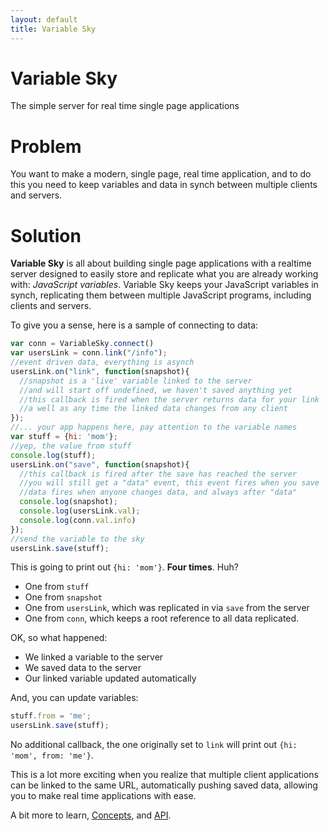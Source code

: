 ```yaml
---
layout: default
title: Variable Sky
---
```


<div class="jumbotron">
<h1>Variable Sky</h1>
The simple server for real time single page applications
</div>

# Problem
You want to make a modern, single page, real time application, and to do
this you need to keep variables and data in synch between multiple
clients and servers.

# Solution
**Variable Sky** is all about building single page
applications with a realtime server designed to easily store and
replicate what you are already working with: _JavaScript variables_.
Variable Sky keeps your JavaScript variables in synch, replicating them
between multiple JavaScript programs, including clients and servers.

To give you a sense, here is a sample of connecting to data:

```javascript
var conn = VariableSky.connect()
var usersLink = conn.link("/info");
//event driven data, everything is asynch
usersLink.on("link", function(snapshot){
  //snapshot is a 'live' variable linked to the server
  //and will start off undefined, we haven't saved anything yet
  //this callback is fired when the server returns data for your link
  //a well as any time the linked data changes from any client
});
//... your app happens here, pay attention to the variable names
var stuff = {hi: 'mom'};
//yep, the value from stuff
console.log(stuff);
usersLink.on("save", function(snapshot){
  //this callback is fired after the save has reached the server
  //you will still get a "data" event, this event fires when you save
  //data fires when anyone changes data, and always after "data"
  console.log(snapshot);
  console.log(usersLink.val);
  console.log(conn.val.info)
});
//send the variable to the sky
usersLink.save(stuff);
```

This is going to print out `{hi: 'mom'}`. **Four times**. Huh?

* One from `stuff`
* One from `snapshot`
* One from `usersLink`, which was replicated in via `save` from the
  server
* One from `conn`, which keeps a root reference to all data replicated.

OK, so what happened:

* We linked a variable to the server
* We saved data to the server
* Our linked variable updated automatically

And, you can update variables:

```javascript
stuff.from = 'me';
usersLink.save(stuff);
```

No additional callback, the one originally set to `link` will print out
`{hi: 'mom', from: 'me'}`.

This is a lot more exciting when you realize that multiple client
applications can be linked to the same URL, automatically pushing saved
data, allowing you to make real time applications with ease.

A bit more to learn, [Concepts](concepts.html), and [API](api.html).
